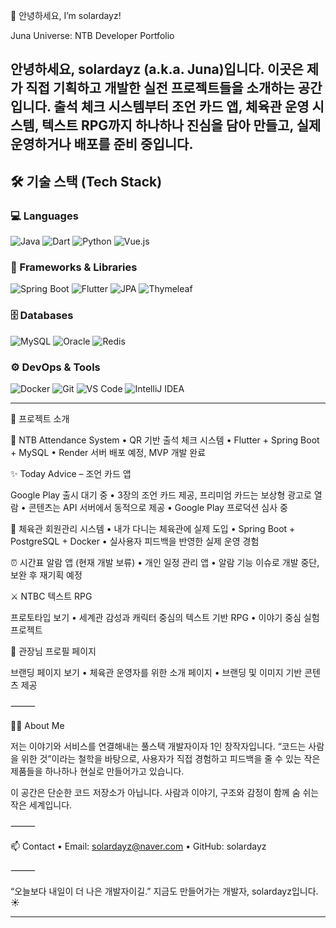 👋 안녕하세요, I’m solardayz!

Juna Universe: NTB Developer Portfolio

안녕하세요, solardayz (a.k.a. Juna)입니다.
이곳은 제가 직접 기획하고 개발한 실전 프로젝트들을 소개하는 공간입니다.
출석 체크 시스템부터 조언 카드 앱, 체육관 운영 시스템, 텍스트 RPG까지
하나하나 진심을 담아 만들고, 실제 운영하거나 배포를 준비 중입니다.
---

## 🛠️ 기술 스택 (Tech Stack)

### 💻 Languages
![Java](https://img.shields.io/badge/Java-007396?style=flat&logo=java)
![Dart](https://img.shields.io/badge/Dart-0175C2?style=flat&logo=dart)
![Python](https://img.shields.io/badge/Python-3776AB?style=flat&logo=python)
![Vue.js](https://img.shields.io/badge/Vue.js-4FC08D?style=flat&logo=vue.js)

### 🧰 Frameworks & Libraries
![Spring Boot](https://img.shields.io/badge/SpringBoot-6DB33F?style=flat&logo=spring)
![Flutter](https://img.shields.io/badge/Flutter-02569B?style=flat&logo=flutter)
![JPA](https://img.shields.io/badge/JPA-59666C?style=flat&logo=hibernate)
![Thymeleaf](https://img.shields.io/badge/Thymeleaf-005F0F?style=flat&logo=thymeleaf)

### 🗄️ Databases
![MySQL](https://img.shields.io/badge/MySQL-4479A1?style=flat&logo=MySQL)
![Oracle](https://img.shields.io/badge/Oracle-F80000?style=flat&logo=Oracle)
![Redis](https://img.shields.io/badge/Redis-DC382D?style=flat&logo=Redis)

### ⚙️ DevOps & Tools
![Docker](https://img.shields.io/badge/Docker-2496ED?style=flat&logo=docker)
![Git](https://img.shields.io/badge/Git-F05032?style=flat&logo=git)
![VS Code](https://img.shields.io/badge/VS_Code-007ACC?style=flat&logo=visual-studio-code)
![IntelliJ IDEA](https://img.shields.io/badge/IntelliJ-000000?style=flat&logo=intellij-idea)

---

🔗 프로젝트 소개

🥋 NTB Attendance System
	•	QR 기반 출석 체크 시스템
	•	Flutter + Spring Boot + MySQL
	•	Render 서버 배포 예정, MVP 개발 완료

✨ Today Advice – 조언 카드 앱

Google Play 출시 대기 중
	•	3장의 조언 카드 제공, 프리미엄 카드는 보상형 광고로 열람
	•	콘텐츠는 API 서버에서 동적으로 제공
	•	Google Play 프로덕션 심사 중

🧘 체육관 회원관리 시스템
	•	내가 다니는 체육관에 실제 도입
	•	Spring Boot + PostgreSQL + Docker
	•	실사용자 피드백을 반영한 실제 운영 경험

⏰ 시간표 알람 앱 (현재 개발 보류)
	•	개인 일정 관리 앱
	•	알람 기능 이슈로 개발 중단, 보완 후 재기획 예정

⚔️ NTBC 텍스트 RPG

프로토타입 보기
	•	세계관 감성과 캐릭터 중심의 텍스트 기반 RPG
	•	이야기 중심 실험 프로젝트

📄 관장님 프로필 페이지

브랜딩 페이지 보기
	•	체육관 운영자를 위한 소개 페이지
	•	브랜딩 및 이미지 기반 콘텐츠 제공

⸻

🧑‍💻 About Me

저는 이야기와 서비스를 연결해내는 풀스택 개발자이자 1인 창작자입니다.
“코드는 사람을 위한 것”이라는 철학을 바탕으로,
사용자가 직접 경험하고 피드백을 줄 수 있는
작은 제품들을 하나하나 현실로 만들어가고 있습니다.

이 공간은 단순한 코드 저장소가 아닙니다.
사람과 이야기, 구조와 감정이 함께 숨 쉬는 작은 세계입니다.

⸻

📫 Contact
	•	Email: solardayz@naver.com
	•	GitHub: solardayz

⸻

“오늘보다 내일이 더 나은 개발자이길.”
지금도 만들어가는 개발자, solardayz입니다. ☀️

---